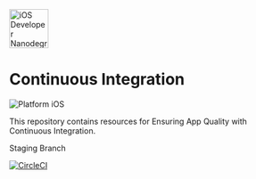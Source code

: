 <img src="https://s3-us-west-1.amazonaws.com/udacity-content/degrees/catalog-images/nd003.png" alt="iOS Developer Nanodegree logo" height="70" >

# Continuous Integration

![Platform iOS](https://img.shields.io/badge/nanodegree-iOS-blue.svg)

This repository contains resources for Ensuring App Quality with Continuous Integration.

Staging Branch

[![CircleCI](https://dl.circleci.com/status-badge/img/gh/darlingtim/ios-short-devops-circleci/tree/develop.svg?style=svg)](https://dl.circleci.com/status-badge/redirect/gh/darlingtim/ios-short-devops-circleci/tree/develop)
